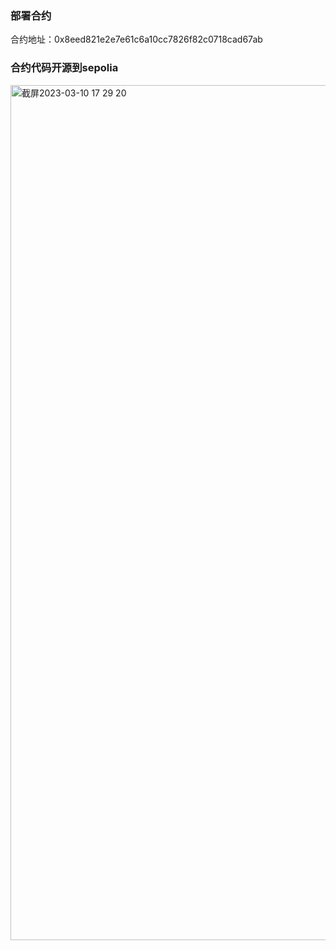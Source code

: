 ### 部署合约
合约地址：0x8eed821e2e7e61c6a10cc7826f82c0718cad67ab



### 合约代码开源到sepolia
<img width="1368" alt="截屏2023-03-10 17 29 20" src="https://user-images.githubusercontent.com/17665963/224278411-cd2413ff-5595-461a-98f3-f981b7ac8739.png">

